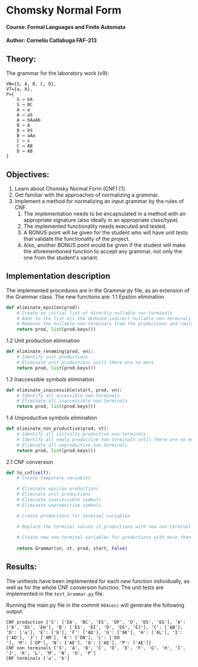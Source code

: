 # Chomsky Normal Form
#### Course: Formal Languages and Finite Automata
#### Author: Corneliu Catlabuga FAF-213

## Theory:
The grammar for the laboratory work (v9):
```
VN={S, A, B, C, D}, 
VT={a, b},
P={ 
    S → bA
    S → BC
    A → a
    A → aS
    A → bAaAb
    B → A
    B → bS
    B → aAa
    C → ε
    C → AB
    D → AB
}
```

## Objectives:
1. Learn about Chomsky Normal Form (CNF) [1].
1. Get familiar with the approaches of normalizing a grammar.
1. Implement a method for normalizing an input grammar by the rules of CNF.
    1. The implementation needs to be encapsulated in a method with an appropriate signature (also ideally in an appropriate class/type).
    1. The implemented functionality needs executed and tested.
    1. A BONUS point will be given for the student who will have unit tests that validate the functionality of the project.
    1. Also, another BONUS point would be given if the student will make the aforementioned function to accept any grammar, not only the one from the student's variant.

## Implementation description
The implemented procedures are in the Grammar.py file, as an extension of the Grammar class.
The new functions are:
1.1 Epsilon elimination
```py
def eliminate_epsilon(prod):
    # Create an initial list of directly nullable non-terminals
    # Adds to the list all the deduced indirect nullable non-terminals
    # Removes the nullable non-terminals from the productions and replaces them with the corresponding productions
    return prod, list(prod.keys())
```

1.2 Unit production elimination
```py
def eliminate_renaming(prod, vn):
    # Identify unit productions
    # Eliminate unit productions until there are no more
    return prod, list(prod.keys())
```

1.3 Inaccessible symbols elimination
```py
def eliminate_inaccessible(start, prod, vn):
    # Identify all accessible non-terminals
    # Eliminate all inaccessible non-terminals
    return prod, list(prod.keys())
```

1.4 Unproductive symbols elimination
```py
def eliminate_non_productive(prod, vt):
    # Identify all initially productive non-terminals
    # Identify all newly productive non-terminals until there are no more
    # Eliminate all unproductive non-terminals
    return prod, list(prod.keys())
```

2.1 CNF conversion
```py
def to_cnf(self):
    # Create temporary variables

    # Eliminate epsilon productions
    # Eliminate unit productions
    # Eliminate inaccessible symbols
    # Eliminate unproductive symbols

    # Create productions for terminal variables

    # Replace the terminal values in productions with new non-terminal variables
    
    # Create new non-terminal variables for productions with more than 2 symbols
    
    return Grammar(vn, vt, prod, start, False)
```

## Results:
The unittests have been implemented for each new function individually, as well as for the whole CNF conversion function. The unit tests are implemented in the `test_Grammar.py` file.

Running the main.py file in the commit `904cecc` will generate the following output:
```text
CNF production {'S': ['EA', 'BC', 'ES', 'DF', 'D', 'DS', 'EG'], 'A': ['D', 'DS', 'EH'], 'B': ['ES', 'DI', 'D', 'DS', 'EJ'], 'C': ['AB'], 'D': ['a'], 'E': ['b'], 'F': ['AD'], 'G': ['AK'], 'H': ['AL'], 'I': ['AD'], 'J': ['AM'], 'K': ['DN'], 'L': ['DO
'], 'M': ['DP'], 'N': ['AE'], 'O': ['AE'], 'P': ['AE']}
CNF non terminals ['S', 'A', 'B', 'C', 'D', 'E', 'F', 'G', 'H', 'I', 'J', 'K', 'L', 'M', 'N', 'O', 'P']
CNF terminals ['a', 'b']
```